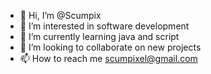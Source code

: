 - 👋 Hi, I’m @Scumpix
- 👀 I’m interested in software development
- 🌱 I’m currently learning java and script
- 💞️ I’m looking to collaborate on new projects
- 📫 How to reach me scumpixel@gmail.com

<!---
Scumpix/Scumpix is a ✨ special ✨ repository because its `README.md` (this file) appears on your GitHub profile.
You can click the Preview link to take a look at your changes.
--->
